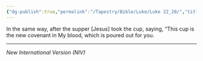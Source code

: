 ```yaml
---
{"dg-publish":true,"permalink":"/Tapestry/Bible/Luke/Luke 22_20/","title":"Luke 22:20","hide":true,"tags":["bible-verse","bible-verse"],"dgHomeLink":true,"dgShowLocalGraph":true,"dgEnableSearch":true}
---
```



In the same way, after the supper [Jesus] took the cup, saying, “This cup is the new covenant in My blood, which is poured out for you.

---
*New International Version (NIV)*
